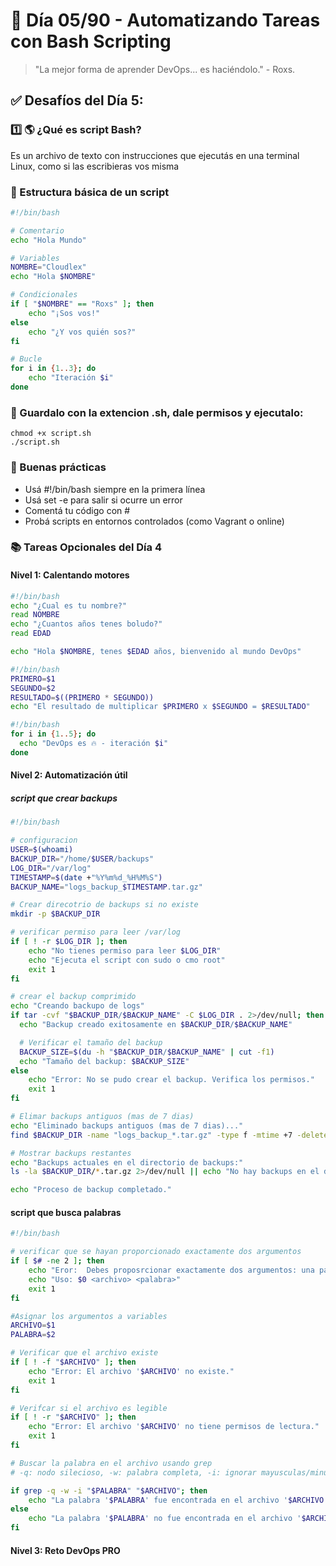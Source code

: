 # 📅 Día 05/90 - Automatizando Tareas con Bash Scripting

> "La mejor forma de aprender DevOps... es haciéndolo." - Roxs.

## ✅ Desafíos del Día 5:

### 1️⃣ 🌎 ¿Qué es script Bash?

Es un archivo de texto con instrucciones que ejecutás en una terminal Linux, como si las escribieras vos misma

### 🔁 Estructura básica de un script

```bash
#!/bin/bash

# Comentario
echo "Hola Mundo"

# Variables
NOMBRE="Cloudlex"
echo "Hola $NOMBRE"

# Condicionales
if [ "$NOMBRE" == "Roxs" ]; then
    echo "¡Sos vos!"
else
    echo "¿Y vos quién sos?"
fi

# Bucle
for i in {1..3}; do
    echo "Iteración $i"
done
```

### 📌 Guardalo con la extencion .sh, dale permisos y ejecutalo:

```text
chmod +x script.sh
./script.sh
```

### 🧪 Buenas prácticas

- Usá #!/bin/bash siempre en la primera línea
- Usá set -e para salir si ocurre un error
- Comentá tu código con #
- Probá scripts en entornos controlados (como Vagrant o online)

### 📚 Tareas Opcionales del Día 4

#### Nivel 1: Calentando motores

```bash
#!/bin/bash
echo "¿Cual es tu nombre?"
read NOMBRE
echo "¿Cuantos años tenes boludo?"
read EDAD

echo "Hola $NOMBRE, tenes $EDAD años, bienvenido al mundo DevOps"
```

```bash
#!/bin/bash
PRIMERO=$1
SEGUNDO=$2
RESULTADO=$((PRIMERO * SEGUNDO))
echo "El resultado de multiplicar $PRIMERO x $SEGUNDO = $RESULTADO"
```

```bash
#!/bin/bash
for i in {1..5}; do
  echo "DevOps es 🔥 - iteración $i"
done
```

#### Nivel 2: Automatización útil

##### script que crear backups

```bash
#!/bin/bash

# configuracion
USER=$(whoami)
BACKUP_DIR="/home/$USER/backups"
LOG_DIR="/var/log"
TIMESTAMP=$(date +"%Y%m%d_%H%M%S")
BACKUP_NAME="logs_backup_$TIMESTAMP.tar.gz"

# Crear direcotrio de backups si no existe
mkdir -p $BACKUP_DIR

# verificar permiso para leer /var/log
if [ ! -r $LOG_DIR ]; then
    echo "No tienes permiso para leer $LOG_DIR"
    echo "Ejecuta el script con sudo o cmo root"
    exit 1
fi

# crear el backup comprimido
echo "Creando backupo de logs"
if tar -cvf "$BACKUP_DIR/$BACKUP_NAME" -C $LOG_DIR . 2>/dev/null; then
  echo "Backup creado exitosamente en $BACKUP_DIR/$BACKUP_NAME"

  # Verificar el tamaño del backup
  BACKUP_SIZE=$(du -h "$BACKUP_DIR/$BACKUP_NAME" | cut -f1)
  echo "Tamaño del backup: $BACKUP_SIZE"
else
    echo "Error: No se pudo crear el backup. Verifica los permisos."
    exit 1
fi

# Elimar backups antiguos (mas de 7 dias)
echo "Eliminado backups antiguos (mas de 7 dias)..."
find $BACKUP_DIR -name "logs_backup_*.tar.gz" -type f -mtime +7 -delete

# Mostrar backups restantes
echo "Backups actuales en el directorio de backups:"
ls -la $BACKUP_DIR/*.tar.gz 2>/dev/null || echo "No hay backups en el directorio."

echo "Proceso de backup completado."
```

#### script que busca palabras

```bash
#!/bin/bash

# verificar que se hayan proporcionado exactamente dos argumentos
if [ $# -ne 2 ]; then
    echo "Eror:  Debes proposrcionar exactamente dos argumentos: una palabra y un archivo."
    echo "Uso: $0 <archivo> <palabra>"
    exit 1
fi

#Asignar los argumentos a variables
ARCHIVO=$1
PALABRA=$2

# Verificar que el archivo existe
if [ ! -f "$ARCHIVO" ]; then
    echo "Error: El archivo '$ARCHIVO' no existe."
    exit 1
fi

# Verifcar si el archivo es legible
if [ ! -r "$ARCHIVO" ]; then
    echo "Error: El archivo '$ARCHIVO' no tiene permisos de lectura."
    exit 1
fi

# Buscar la palabra en el archivo usando grep
# -q: nodo silecioso, -w: palabra completa, -i: ignorar mayusculas/minusculas

if grep -q -w -i "$PALABRA" "$ARCHIVO"; then
    echo "La palabra '$PALABRA' fue encontrada en el archivo '$ARCHIVO'."
else
    echo "La palabra '$PALABRA' no fue encontrada en el archivo '$ARCHIVO'."
fi
```

#### Nivel 3: Reto DevOps PRO

```bash

```
